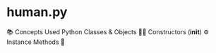 # human.py
📚 Concepts Used Python Classes &amp; Objects 👨‍💻  Constructors (__init__) ⚙️  Instance Methods 🧪

